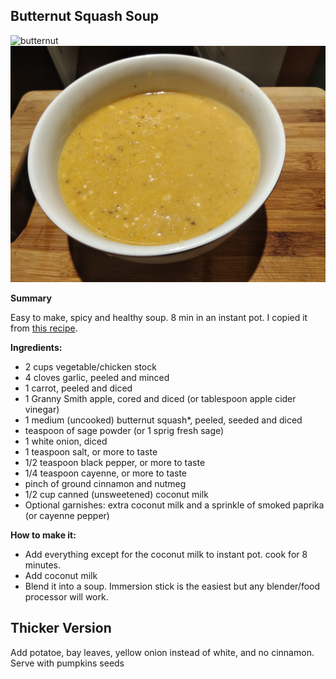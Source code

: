 ## Butternut Squash Soup

![butternut](butternut.jpg)
![butternut2](butternut2.jpg)

**Summary**

Easy to make, spicy and healthy soup. 8 min in an instant pot. I copied it from [this recipe](https://www.gimmesomeoven.com/instant-pot-butternut-squash-soup).

**Ingredients:**

* 2 cups vegetable/chicken stock
* 4 cloves garlic, peeled and minced
* 1 carrot, peeled and diced
* 1 Granny Smith apple, cored and diced (or tablespoon apple cider vinegar)
* 1 medium (uncooked) butternut squash*, peeled, seeded and diced
* teaspoon of sage powder (or 1 sprig fresh sage)
* 1 white onion, diced
* 1 teaspoon salt, or more to taste
* 1/2 teaspoon black pepper, or more to taste
* 1/4 teaspoon cayenne, or more to taste
* pinch of ground cinnamon and nutmeg
* 1/2 cup canned (unsweetened) coconut milk
* Optional garnishes: extra coconut milk and a sprinkle of smoked paprika (or cayenne pepper)


**How to make it:**

* Add everything except for the coconut milk to instant pot. cook for 8 minutes.
* Add coconut milk
* Blend it into a soup. Immersion stick is the easiest but any blender/food processor will work.

## Thicker Version
Add potatoe, bay leaves, yellow onion instead of white, and no cinnamon. Serve with pumpkins seeds

